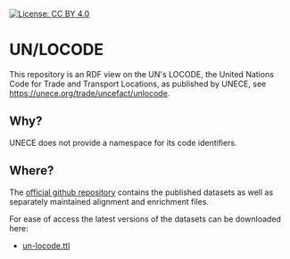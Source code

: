 [![License: CC BY 4.0](https://img.shields.io/badge/License-CC_BY_4.0-lightgrey.svg)](https://creativecommons.org/licenses/by/4.0/)

UN/LOCODE
=========

This repository is an RDF view on the UN's LOCODE, the United Nations Code for Trade and Transport Locations,
as published by UNECE, see https://unece.org/trade/uncefact/unlocode.


Why?
----

UNECE does not provide a namespace for its code identifiers.


Where?
------

The [official github repository](https://github.com/ga-group/un-locode/) contains the
published datasets as well as separately maintained alignment and enrichment files.

For ease of access the latest versions of the datasets can be downloaded here:

- [un-locode.ttl](/un-locode/un-locode.ttl)
